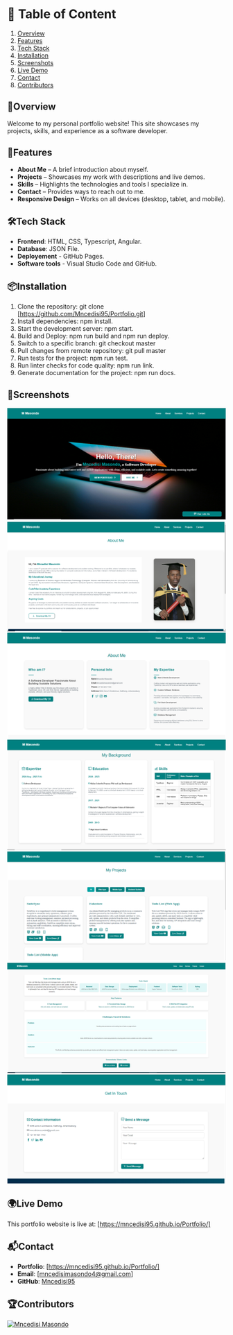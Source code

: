 # 📖 Table of Content

1. [Overview](#overview)
2. [Features](#features)
3. [Tech Stack](#️tech-stack)
4. [Installation](#installation)
5. [Screenshots](#screenshots)
6. [Live Demo](#live-demo)
7. [Contact](#contact)
8. [Contributors](#contributors)

## 📌Overview

Welcome to my personal portfolio website! This site showcases my projects, skills, and experience as a software developer.

## 🚀Features

- **About Me** – A brief introduction about myself.
- **Projects** – Showcases my work with descriptions and live demos.
- **Skills** – Highlights the technologies and tools I specialize in.
- **Contact** – Provides ways to reach out to me.
- **Responsive Design** – Works on all devices (desktop, tablet, and mobile).

## 🛠️Tech Stack

- **Frontend**: HTML, CSS, Typescript, Angular.
- **Database**: JSON File.
- **Deployement** - GitHub Pages.
- **Software tools** - Visual Studio Code and GitHub.

## 📦Installation

1. Clone the repository: git clone [https://github.com/Mncedisi95/Portfolio.git]
2. Install dependencies: npm install.
3. Start the development server: npm start.
4. Build and Deploy: npm run build and npm run deploy.
5. Switch to a specific branch: git checkout master
6. Pull changes from remote repository: git pull master
7. Run tests for the project: npm run test.
8. Run linter checks for code quality: npm run link.
9. Generate documentation for the project: npm run docs.

## 📸Screenshots

![Home Screen](src/assets/screenshots/index.png)
![About Me Screen](src/assets/screenshots/about-me.png)
![About Me Section Screen](src/assets/screenshots/about-section.png)
![Resume Section](src/assets/screenshots/resume.png)
![Projects Screen](src/assets/screenshots/projects.png)
![Project Details Screen](src/assets/screenshots/project-details.png)
![Contact Screen](src/assets/screenshots/contact.png)

## 🌍Live Demo

This portfolio website is live at: [https://mncedisi95.github.io/Portfolio/]

## 📬Contact

- **Portfolio**: [https://mncedisi95.github.io/Portfolio/]
- **Email**: [mncedisimasondo4@gmail.com]
- **GitHub**: [Mncedisi95](https://github.com/Mncedisi95)

## 🏆Contributors

[![Mncedisi Masondo](https://avatars.githubusercontent.com/u/60698501?v=4??size=50)](https://github.com/Mncedisi95)  
